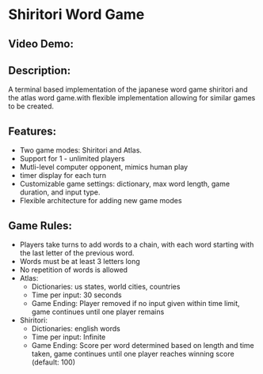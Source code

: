 # Shiritori Word Game

## Video Demo:  <URL HERE>

## Description:

A terminal based implementation of the japanese word game shiritori and the atlas word game.with flexible implementation allowing for similar games to be created.

## Features:

- Two game modes: Shiritori and Atlas.
- Support for 1 - unlimited players
- Mutli-level computer opponent, mimics human play
- timer display for each turn
- Customizable game settings: dictionary, max word length, game duration, and input type.
- Flexible architecture for adding new game modes

## Game Rules:

- Players take turns to add words to a chain, with each word starting with the last letter of the previous word.
- Words must be at least 3 letters long
- No repetition of words is allowed
- Atlas:
    - Dictionaries: us states, world cities, countries
    - Time per input: 30 seconds
    - Game Ending: Player removed if no input given within time limit, game continues until 
                   one player remains
- Shiritori:
    - Dictionaries: english words
    - Time per input: Infinite
    - Game Ending: Score per word determined based on length and time taken,
                   game continues until one player reaches winning score (default: 100)

